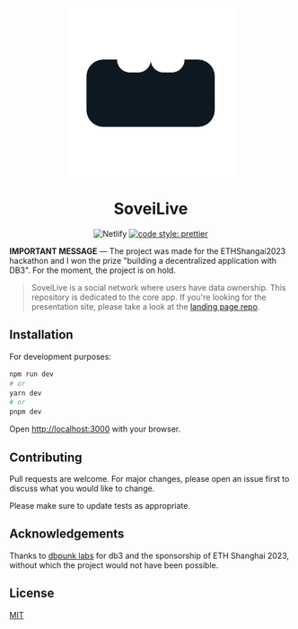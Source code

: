 <div align="center">
	<a href="https://sovei.live">
		<img width="300" height="300" src="public/cover.png" alt="Awesome">
	</a>

  # SoveiLive
![Netlify](https://img.shields.io/netlify/edb1f454-a569-4f53-bde8-c009f4ee2560?style=flat-square)
[![code style: prettier](https://img.shields.io/badge/code_style-prettier-ff69b4.svg?style=flat-square)](https://github.com/prettier/prettier)
</div>


**IMPORTANT MESSAGE** — The project was made for the ETHShangai2023 hackathon and I won the prize "building a decentralized application with DB3". For the moment, the project is on hold.

> SoveiLive is a social network where users have data ownership. This repository is dedicated to the core app. If you're looking for the presentation site, please take a look at the [landing page repo](https://github.com/SoveiLive/landing-page).

## Installation
For development purposes:
```bash
npm run dev
# or
yarn dev
# or
pnpm dev
```

Open [http://localhost:3000](http://localhost:3000) with your browser.


## Contributing

Pull requests are welcome. For major changes, please open an issue first
to discuss what you would like to change.

Please make sure to update tests as appropriate.

## Acknowledgements
Thanks to [dbpunk labs](https://github.com/dbpunk-labs) for db3 and the sponsorship of ETH Shanghai 2023, without which the project would not have been possible.

## License

[MIT](https://choosealicense.com/licenses/mit/)
